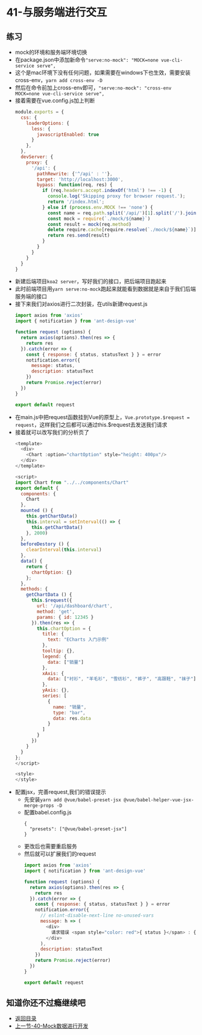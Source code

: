 # 41-与服务端进行交互

## 练习

* mock的环境和服务端环境切换
* 在package.json中添加新命令`"serve:no-mock": "MOCK=none vue-cli-service serve",`
* 这个是mac环境下没有任何问题，如果需要在windows下也生效，需要安装cross-env，`yarn add cross-env -D`
* 然后在命令前加上cross-env即可，`"serve:no-mock": "cross-env MOCK=none vue-cli-service serve",`
* 接着需要在vue.config.js加上判断
  ```js
  module.exports = {
    css: {
      loaderOptions: {
        less: {
          javascriptEnabled: true
        }
      },
    },
    devServer: {
      proxy: {
        '/api': {
          pathRewrite: {'^/api' : ''},
          target: 'http://localhost:3000',
          bypass: function(req, res) {
            if (req.headers.accept.indexOf('html') !== -1) {
              console.log('Skipping proxy for browser request.');
              return '/index.html';
            } else if (process.env.MOCK !== 'none') {
              const name = req.path.split('/api/')[1].split('/').join("_")
              const mock = require(`./mock/${name}`)
              const result = mock(req.method)
              delete require.cache[require.resolve(`./mock/${name}`)]
              return res.send(result)
            }
          }
        }
      }
    }
  }  
  ```
* 新建后端项目`koa2 server`，写好我们的接口，把后端项目跑起来
* 此时前端项目用`yarn serve:no-mock`跑起来就能看到数据就是来自于我们后端服务端的接口 
* 接下来我们对axios进行二次封装，在utils新建request.js 
  ```js
  import axios from 'axios'
  import { notification } from 'ant-design-vue'

  function request (options) {
    return axios(options).then(res => {
      return res
    }).catch(error => {
      const { response: { status, statusText } } = error
      notification.error({
        message: status,
        description: statusText
      })
      return Promise.reject(error)
    })
  }

  export default request  
  ```
* 在main.js中把request函数挂到Vue的原型上，`Vue.prototype.$request = request`，这样我们之后都可以通过this.$request去发送我们请求
* 接着就可以改写我们的分析页了
  ```js
  <template>
    <div>
      <Chart :option="chartOption" style="height: 400px"/>
    </div>
  </template>

  <script>
  import Chart from "../../components/Chart"
  export default {
    components: {
      Chart
    },
    mounted () {
      this.getChartData()
      this.interval = setInterval(() => {
        this.getChartData()
      }, 2000)
    },
    beforeDestory () {
      clearInterval(this.interval)
    },
    data() {
      return {
        chartOption: {}
      };
    },
    methods: {
      getChartData () {
        this.$request({
          url: '/api/dashboard/chart',
          method: 'get',
          params: { id: 12345 }
        }).then(res => {
          this.chartOption = {
            title: {
              text: "ECharts 入门示例"
            },
            tooltip: {},
            legend: {
              data: ["销量"]
            },
            xAxis: {
              data: ["衬衫", "羊毛衫", "雪纺衫", "裤子", "高跟鞋", "袜子"]
            },
            yAxis: {},
            series: [
              {
                name: "销量",
                type: "bar",
                data: res.data
              }
            ]
          }
        })
      }
    }
  };
  </script>

  <style>
  </style>  
  ```  
* 配置jsx，完善request,我们的错误提示
  * 先安装`yarn add @vue/babel-preset-jsx @vue/babel-helper-vue-jsx-merge-props -D`
  * 配置babel.config.js
    ```
    {
      "presets": ["@vue/babel-preset-jsx"]
    }
    ```  
  * 更改后也需要重启服务 
  * 然后就可以扩展我们的request
    ```js
    import axios from 'axios'
    import { notification } from 'ant-design-vue'

    function request (options) {
      return axios(options).then(res => {
        return res
      }).catch(error => {
        const { response: { status, statusText } } = error
        notification.error({
          // eslint-disable-next-line no-unused-vars
          message: h => (
            <div>
              请求错误 <span style="color: red">{ status }</span> : { options.url }
            </div>
          ),
          description: statusText
        })
        return Promise.reject(error)
      })
    }

    export default request    
    ``` 

## 知道你还不过瘾继续吧       

* [返回目录](../../README.md)
* [上一节-40-Mock数据进行开发](../03-实战篇/40-Mock数据进行开发.md)